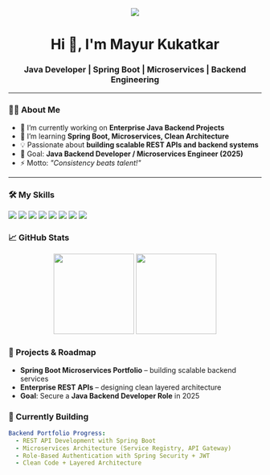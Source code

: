 <!-- Banner -->
<p align="center">
  <img src="https://img.shields.io/badge/Java%20Backend%20Developer-%23007ACC?style=for-the-badge&logo=java&logoColor=white" />
</p>

<h1 align="center">Hi 👋, I'm Mayur Kukatkar</h1>
<h3 align="center">Java Developer | Spring Boot | Microservices | Backend Engineering</h3>

---

### 👨‍💻 About Me
- 🔭 I’m currently working on **Enterprise Java Backend Projects**
- 🌱 I’m learning **Spring Boot, Microservices, Clean Architecture**
- 💡 Passionate about **building scalable REST APIs and backend systems**
- 🎯 Goal: **Java Backend Developer / Microservices Engineer (2025)**
- ⚡ Motto: *"Consistency beats talent!"*

---
### 🛠️ My Skills
<p align="left">
  <img src="https://img.shields.io/badge/Java-%23007ACC?style=for-the-badge&logo=java&logoColor=white" />
  <img src="https://img.shields.io/badge/Spring%20Boot-%236DB33F?style=for-the-badge&logo=spring&logoColor=white" />
  <img src="https://img.shields.io/badge/Microservices-%23007ACC?style=for-the-badge&logo=appveyor&logoColor=white" />
  <img src="https://img.shields.io/badge/Hibernate-%23CF0000?style=for-the-badge&logo=hibernate&logoColor=white" />
  <img src="https://img.shields.io/badge/MySQL-%2300f?style=for-the-badge&logo=mysql&logoColor=white" />
  <img src="https://img.shields.io/badge/Docker-%230db7ed?style=for-the-badge&logo=docker&logoColor=white" />
  <img src="https://img.shields.io/badge/Git-%23F05032?style=for-the-badge&logo=git&logoColor=white" />
  <img src="https://img.shields.io/badge/Postman-%23FF6C37?style=for-the-badge&logo=postman&logoColor=white" />
</p>

### 📈 GitHub Stats
<p align="center">
  <img src="https://github-readme-streak-stats.herokuapp.com/?user=mayurkukatkar&theme=blueberry" height="160"/>
  <img src="https://github-readme-stats.vercel.app/api/top-langs/?username=mayurkukatkar&layout=compact&theme=blueberry" height="160"/>
</p>

### 🚧 Projects & Roadmap
- **Spring Boot Microservices Portfolio** – building scalable backend services
- **Enterprise REST APIs** – designing clean layered architecture
- **Goal**: Secure a **Java Backend Developer Role** in 2025

### 🚀 Currently Building
```yaml
Backend Portfolio Progress:
  - REST API Development with Spring Boot
  - Microservices Architecture (Service Registry, API Gateway)
  - Role-Based Authentication with Spring Security + JWT
  - Clean Code + Layered Architecture

